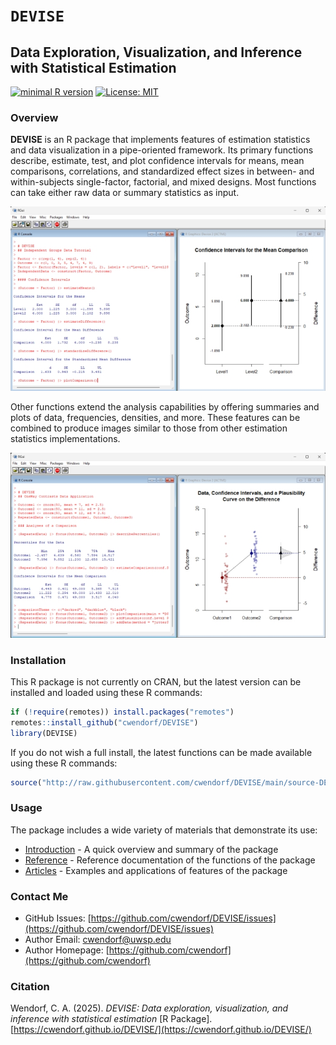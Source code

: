# `DEVISE` 

## Data Exploration, Visualization, and Inference with Statistical Estimation

[![minimal R version](https://img.shields.io/badge/R%3E%3D-3.6.2-6666ff.svg)](https://cran.r-project.org/)
[![License: MIT](https://img.shields.io/badge/License-MIT-blue.svg)](https://opensource.org/licenses/MIT)

### Overview

**DEVISE** is an R package that implements features of estimation statistics and data visualization in a pipe-oriented framework. Its primary functions describe, estimate, test, and plot confidence intervals for means, mean comparisons, correlations, and standardized effect sizes in between- and within-subjects single-factor, factorial, and mixed designs. Most functions can take either raw data or summary statistics as input.

![Standard DEVISE Output](./man/figures/CoverImageOne.jpg)

Other functions extend the analysis capabilities by offering summaries and plots of data, frequencies, densities, and more. These features can be combined to produce images similar to those from other estimation statistics implementations. 

![Enhanced DEVISE Output](./man/figures/CoverImageTwo.jpg)

### Installation

This R package is not currently on CRAN, but the latest version can be installed and loaded using these R commands:

``` r
if (!require(remotes)) install.packages("remotes")
remotes::install_github("cwendorf/DEVISE")
library(DEVISE)
```

If you do not wish a full install, the latest functions can be made available using these R commands:

``` r
source("http://raw.githubusercontent.com/cwendorf/DEVISE/main/source-DEVISE.R")
```

### Usage

The package includes a wide variety of materials that demonstrate its use:

- [Introduction](https://cwendorf.github.io/DEVISE/articles/Introduction.html) - A quick overview and summary of the package
- [Reference](https://cwendorf.github.io/DEVISE/reference/index.html) - Reference documentation of the functions of the package
- [Articles](https://cwendorf.github.io/DEVISE/articles/index.html) - Examples and applications of features of the package

### Contact Me

- GitHub Issues: [https://github.com/cwendorf/DEVISE/issues](https://github.com/cwendorf/DEVISE/issues) 
- Author Email: [cwendorf@uwsp.edu](mailto:cwendorf@uwsp.edu)
- Author Homepage: [https://github.com/cwendorf](https://github.com/cwendorf)

### Citation

Wendorf, C. A. (2025). *DEVISE: Data exploration, visualization, and inference with statistical estimation* [R Package]. [https://cwendorf.github.io/DEVISE/](https://cwendorf.github.io/DEVISE/)

